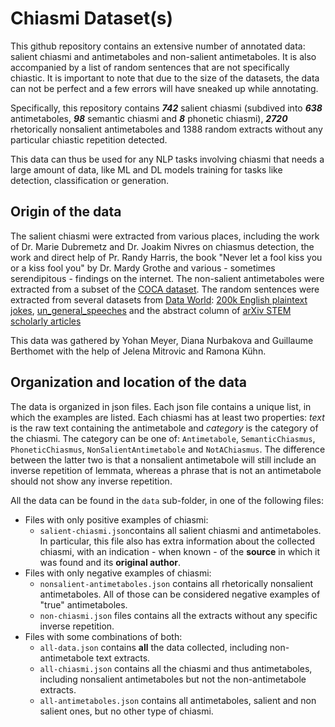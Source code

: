 # Chiasmi Dataset(s)

This github repository contains an extensive number of annotated data: salient chiasmi and antimetaboles and non-salient antimetaboles. It is also accompanied by a list of random sentences that are not specifically chiastic. It is important to note that due to the size of the datasets, the data can not be perfect and a few errors will have sneaked up while annotating.

Specifically, this repository contains ***742*** salient chiasmi (subdived into ***638*** antimetaboles, ***98*** semantic chiasmi and ***8*** phonetic chiasmi), ***2720*** rhetorically nonsalient antimetaboles and 1388 random extracts without any particular chiastic repetition detected.

This data can thus be used for any NLP tasks involving chiasmi that needs a large amount of data, like ML and DL models training for tasks like detection, classification or generation.

## Origin of the data

The salient chiasmi were extracted from various places, including the work of Dr. Marie Dubremetz and Dr. Joakim Nivres on chiasmus detection, the work and direct help of Pr. Randy Harris, the book "Never let a fool kiss you or a kiss fool you" by Dr. Mardy Grothe and various - sometimes serendipitous - findings on the internet. The non-salient antimetaboles were extracted from a subset of the [COCA dataset](https://www.english-corpora.org/coca/). The random sentences were extracted from several datasets from [Data World](https://data.world/): [200k English plaintext jokes](https://data.world/taivop/200-k-english-plaintext-jokes), [un_general_speeches](https://data.world/jmalina/un-general-speeches) and the abstract column of [arXiv STEM scholarly articles](https://data.world/liz-friedman/arxiv-stem-scholarly-articles)

This data was gathered by Yohan Meyer, Diana Nurbakova and Guillaume Berthomet with the help of Jelena Mitrovic and Ramona Kühn.

## Organization and location of the data

The data is organized in json files. Each json file contains a unique list, in which the examples are listed. Each chiasmi has at least two properties: *text* is the raw text containing the antimetabole and *category* is the category of the chiasmi. The category can be one of: `Antimetabole`, `SemanticChiasmus`, `PhoneticChiasmus`, `NonSalientAntimetabole` and `NotAChiasmus`. The difference between the latter two is that a nonsalient antimetabole will still include an inverse repetition of lemmata,  whereas a phrase that is not an antimetabole should not show any inverse repetition.

All the data can be found in the `data` sub-folder, in one of the following files:
- Files with only positive examples of chiasmi:
  - `salient-chiasmi.json`contains all salient chiasmi and antimetaboles. In particular, this file also has extra information about the collected chiasmi, with an indication - when known - of the **source** in which it was found and its **original author**.
- Files with only negative examples of chiasmi:
  - `nonsalient-antimetaboles.json` contains all rhetorically nonsalient antimetaboles. All of those can be considered negative examples of "true" antimetaboles.
  - `non-chiasmi.json` files contains all the extracts without any specific inverse repetition.
- Files with some combinations of both:
  - `all-data.json` contains **all** the data collected, including non-antimetabole text extracts.
  - `all-chiasmi.json` contains all the chiasmi and thus antimetaboles, including nonsalient antimetaboles but not the non-antimetabole extracts.
  - `all-antimetaboles.json` contains all antimetaboles, salient and non salient ones, but no other type of chiasmi.
